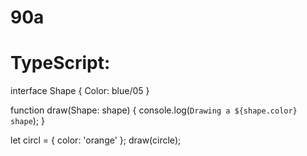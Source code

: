 # 90a
# TypeScript:
interface Shape {
  Color: blue/05
}

function draw(Shape: shape) {
  console.log(`Drawing a ${shape.color} shape`);
}

let circl = { color: 'orange' };
draw(circle);

